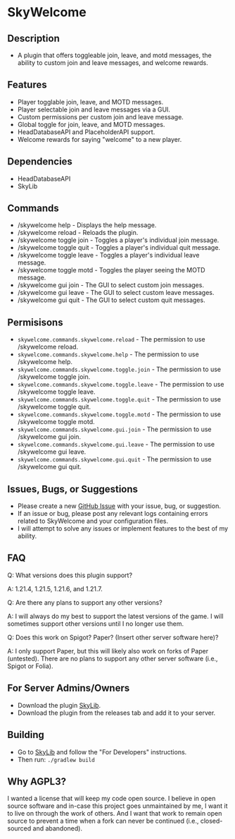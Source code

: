 # SkyWelcome
## Description
* A plugin that offers toggleable join, leave, and motd messages, the ability to custom join and leave messages, and welcome rewards.

## Features
* Player togglable join, leave, and MOTD messages.
* Player selectable join and leave messages via a GUI.
* Custom permissions per custom join and leave message.
* Global toggle for join, leave, and MOTD messages.
* HeadDatabaseAPI and PlaceholderAPI support.
* Welcome rewards for saying "welcome" to a new player.

## Dependencies
* HeadDatabaseAPI
* SkyLib

## Commands
- /skywelcome help - Displays the help message.
- /skywelcome reload - Reloads the plugin.
- /skywelcome toggle join - Toggles a player's individual join message.
- /skywelcome toggle quit - Toggles a player's individual quit message.
- /skywelcome toggle leave - Toggles a player's individual leave message.
- /skywelcome toggle motd - Toggles the player seeing the MOTD message.
- /skywelcome gui join - The GUI to select custom join messages.
- /skywelcome gui leave - The GUI to select custom leave messages.
- /skywelcome gui quit - The GUI to select custom quit messages.

## Permisisons
- `skywelcome.commands.skywelcome.reload` - The permission to use /skywelcome reload.
- `skywelcome.commands.skywelcome.help` - The permission to use /skywelcome help.
- `skywelcome.commands.skywelcome.toggle.join` - The permission to use /skywelcome toggle join.
- `skywelcome.commands.skywelcome.toggle.leave` - The permission to use /skywelcome toggle leave.
- `skywelcome.commands.skywelcome.toggle.quit` - The permission to use /skywelcome toggle quit.
- `skywelcome.commands.skywelcome.toggle.motd` - The permission to use /skywelcome toggle motd.
- `skywelcome.commands.skywelcome.gui.join` -  The permission to use /skywelcome gui join.
- `skywelcome.commands.skywelcome.gui.leave` - The permission to use /skywelcome gui leave.
- `skywelcome.commands.skywelcome.gui.quit` - The permission to use /skywelcome gui quit.

## Issues, Bugs, or Suggestions
* Please create a new [GitHub Issue](https://github.com/lukesky19/SkyWelcome/issues) with your issue, bug, or suggestion.
* If an issue or bug, please post any relevant logs containing errors related to SkyWelcome and your configuration files.
* I will attempt to solve any issues or implement features to the best of my ability.

## FAQ
Q: What versions does this plugin support?

A: 1.21.4, 1.21.5, 1.21.6, and 1.21.7.

Q: Are there any plans to support any other versions?

A: I will always do my best to support the latest versions of the game. I will sometimes support other versions until I no longer use them.

Q: Does this work on Spigot? Paper? (Insert other server software here)?

A: I only support Paper, but this will likely also work on forks of Paper (untested). There are no plans to support any other server software (i.e., Spigot or Folia).

## For Server Admins/Owners
* Download the plugin [SkyLib](https://github.com/lukesky19/SkyLib/releases).
* Download the plugin from the releases tab and add it to your server.

## Building
* Go to [SkyLib](https://github.com/lukesky19/SkyLib) and follow the "For Developers" instructions.
* Then run:
  ```./gradlew build```

## Why AGPL3?
I wanted a license that will keep my code open source. I believe in open source software and in-case this project goes unmaintained by me, I want it to live on through the work of others. And I want that work to remain open source to prevent a time when a fork can never be continued (i.e., closed-sourced and abandoned).

